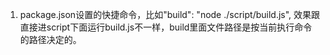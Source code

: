 1. package.json设置的快捷命令，比如"build": "node ./script/build.js", 效果跟直接进script下面运行build.js不一样，build里面文件路径是按当前执行命令的路径决定的。